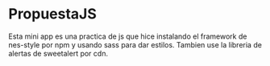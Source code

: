 # PropuestaJS

Esta mini app es una practica de js que hice instalando el framework de nes-style por npm y usando sass para dar estilos. Tambien use la libreria de alertas de sweetalert por cdn.
